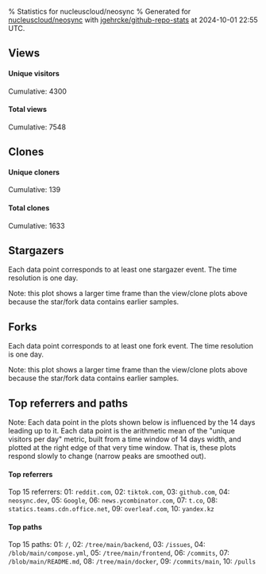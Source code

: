 % Statistics for nucleuscloud/neosync
% Generated for [nucleuscloud/neosync](https://github.com/nucleuscloud/neosync) with [jgehrcke/github-repo-stats](https://github.com/jgehrcke/github-repo-stats) at 2024-10-01 22:55 UTC.


## Views

#### Unique visitors
<div id="chart_views_unique" class="full-width-chart"></div>

Cumulative: 4300

#### Total views
<div id="chart_views_total" class="full-width-chart"></div>

Cumulative: 7548

<div class="pagebreak-for-print"> </div>

## Clones

#### Unique cloners
<div id="chart_clones_unique" class="full-width-chart"></div>

Cumulative: 139

#### Total clones
<div id="chart_clones_total" class="full-width-chart"></div>

Cumulative: 1633



<div class="pagebreak-for-print"> </div>



## Stargazers

Each data point corresponds to at least one stargazer event.
The time resolution is one day.

<div id="chart_stargazers" class="full-width-chart"></div>


Note: this plot shows a larger time frame than the view/clone plots above because the star/fork data contains earlier samples.



## Forks

Each data point corresponds to at least one fork event.
The time resolution is one day.

<div id="chart_forks" class="full-width-chart"></div>


Note: this plot shows a larger time frame than the view/clone plots above because the star/fork data contains earlier samples.



<div class="pagebreak-for-print"> </div>



## Top referrers and paths


Note: Each data point in the plots shown below is influenced by the 14 days
leading up to it. Each data point is the arithmetic mean of the "unique
visitors per day" metric, built from a time window of 14 days width, and
plotted at the right edge of that very time window. That is, these plots
respond slowly to change (narrow peaks are smoothed out).




#### Top referrers


<div id="chart_referrers_top_n_alltime" class="full-width-chart"></div>

Top 15 referrers: 01: `reddit.com`, 02: `tiktok.com`, 03: `github.com`, 04: `neosync.dev`, 05: `Google`, 06: `news.ycombinator.com`, 07: `t.co`, 08: `statics.teams.cdn.office.net`, 09: `overleaf.com`, 10: `yandex.kz`





#### Top paths


<div id="chart_paths_top_n_alltime" class="full-width-chart"></div>

Top 15 paths: 01: `/`, 02: `/tree/main/backend`, 03: `/issues`, 04: `/blob/main/compose.yml`, 05: `/tree/main/frontend`, 06: `/commits`, 07: `/blob/main/README.md`, 08: `/tree/main/docker`, 09: `/commits/main`, 10: `/pulls`


<script type="text/javascript">
    vegaEmbed('#chart_views_unique', {"$schema": "https://vega.github.io/schema/vega-lite/v4.17.0.json", "config": {"arc": {"fill": "#1b1e23"}, "area": {"fill": "#1b1e23"}, "axisBottom": {"domainColor": "#a9b4c4", "gridColor": "#a9b4c4", "labelColor": "#1b1e23", "labelFont": "relative-mono-11-pitch-pro, Menlo, monospace", "tickColor": "#a9b4c4", "titleColor": "#1b1e23", "titleFont": "relative-mono-11-pitch-pro, Menlo, monospace"}, "axisLeft": {"domainColor": "#a9b4c4", "gridColor": "#a9b4c4", "labelColor": "#1b1e23", "labelFont": "relative-mono-11-pitch-pro, Menlo, monospace", "tickColor": "#a9b4c4", "titleColor": "#1b1e23", "titleFont": "relative-mono-11-pitch-pro, Menlo, monospace"}, "axisX": {"grid": false}, "axisY": {"grid": false, "labelBound": true}, "background": "#FFFFFF", "group": {"fill": "#FFFFFF"}, "header": {"fontWeight": 400, "labelFont": "relative-mono-11-pitch-pro, Menlo, monospace", "titleFont": "relative-mono-11-pitch-pro, Menlo, monospace"}, "legend": {"labelFont": "relative-mono-11-pitch-pro, Menlo, monospace", "symbolSize": 200, "symbolType": "circle", "titleFont": "relative-mono-11-pitch-pro, Menlo, monospace"}, "line": {"color": "#1b1e23", "stroke": "#1b1e23"}, "path": {"stroke": "#1b1e23"}, "point": {"color": "#1b1e23", "cursor": "pointer", "filled": true, "size": 20}, "range": {"category": ["#85a2f7", "#ea9755", "#7eb36a", "#f07071", "#bc85d9", "#e587b6", "#a9b4c4", "#d4c05e", "#64b9c4"]}, "style": {"bar": {"fill": "#1b1e23"}, "text": {"font": "relative-mono-11-pitch-pro, Menlo, monospace", "fontWeight": 400}}, "symbol": {"shape": "circle"}, "title": {"anchor": "start", "font": "relative-mono-11-pitch-pro, Menlo, monospace", "fontWeight": 400}, "trail": {"color": "#1b1e23", "stroke": "#1b1e23"}, "view": {"stroke": null}}, "data": {"name": "data-73812a5118e6bf859164060e993841a1"}, "datasets": {"data-73812a5118e6bf859164060e993841a1": [{"time": "2024-09-17T00:00:00+00:00", "views_total": 8, "views_unique": 8}, {"time": "2024-09-18T00:00:00+00:00", "views_total": 706, "views_unique": 327}, {"time": "2024-09-19T00:00:00+00:00", "views_total": 561, "views_unique": 334}, {"time": "2024-09-20T00:00:00+00:00", "views_total": 545, "views_unique": 268}, {"time": "2024-09-21T00:00:00+00:00", "views_total": 423, "views_unique": 268}, {"time": "2024-09-22T00:00:00+00:00", "views_total": 410, "views_unique": 263}, {"time": "2024-09-23T00:00:00+00:00", "views_total": 619, "views_unique": 317}, {"time": "2024-09-24T00:00:00+00:00", "views_total": 764, "views_unique": 313}, {"time": "2024-09-25T00:00:00+00:00", "views_total": 786, "views_unique": 393}, {"time": "2024-09-26T00:00:00+00:00", "views_total": 513, "views_unique": 363}, {"time": "2024-09-27T00:00:00+00:00", "views_total": 643, "views_unique": 365}, {"time": "2024-09-28T00:00:00+00:00", "views_total": 379, "views_unique": 306}, {"time": "2024-09-29T00:00:00+00:00", "views_total": 405, "views_unique": 315}, {"time": "2024-09-30T00:00:00+00:00", "views_total": 496, "views_unique": 394}, {"time": "2024-10-01T00:00:00+00:00", "views_total": 290, "views_unique": 66}]}, "encoding": {"tooltip": [{"field": "views_unique", "format": ".1f", "title": "views (u)", "type": "quantitative"}, {"field": "time", "format": "%B %e, %Y", "title": "date", "type": "temporal"}], "x": {"axis": {"labelAngle": 25}, "field": "time", "scale": {"domain": ["2024-09-17", "2024-10-01"]}, "timeUnit": "yearmonthdate", "title": "date", "type": "temporal"}, "y": {"axis": {"values": [1, 10, 50, 100, 500, 1000, 5000, 10000]}, "field": "views_unique", "scale": {"domain": [0, 433.40000000000003], "type": "symlog", "zero": true}, "title": "unique views per day", "type": "quantitative"}}, "height": 200, "mark": {"point": true, "type": "line"}, "padding": 10, "width": "container"}, {"actions": false, "renderer": "svg"}).catch(console.error);
vegaEmbed('#chart_views_total', {"$schema": "https://vega.github.io/schema/vega-lite/v4.17.0.json", "config": {"arc": {"fill": "#1b1e23"}, "area": {"fill": "#1b1e23"}, "axisBottom": {"domainColor": "#a9b4c4", "gridColor": "#a9b4c4", "labelColor": "#1b1e23", "labelFont": "relative-mono-11-pitch-pro, Menlo, monospace", "tickColor": "#a9b4c4", "titleColor": "#1b1e23", "titleFont": "relative-mono-11-pitch-pro, Menlo, monospace"}, "axisLeft": {"domainColor": "#a9b4c4", "gridColor": "#a9b4c4", "labelColor": "#1b1e23", "labelFont": "relative-mono-11-pitch-pro, Menlo, monospace", "tickColor": "#a9b4c4", "titleColor": "#1b1e23", "titleFont": "relative-mono-11-pitch-pro, Menlo, monospace"}, "axisX": {"grid": false}, "axisY": {"grid": false, "labelBound": true}, "background": "#FFFFFF", "group": {"fill": "#FFFFFF"}, "header": {"fontWeight": 400, "labelFont": "relative-mono-11-pitch-pro, Menlo, monospace", "titleFont": "relative-mono-11-pitch-pro, Menlo, monospace"}, "legend": {"labelFont": "relative-mono-11-pitch-pro, Menlo, monospace", "symbolSize": 200, "symbolType": "circle", "titleFont": "relative-mono-11-pitch-pro, Menlo, monospace"}, "line": {"color": "#1b1e23", "stroke": "#1b1e23"}, "path": {"stroke": "#1b1e23"}, "point": {"color": "#1b1e23", "cursor": "pointer", "filled": true, "size": 20}, "range": {"category": ["#85a2f7", "#ea9755", "#7eb36a", "#f07071", "#bc85d9", "#e587b6", "#a9b4c4", "#d4c05e", "#64b9c4"]}, "style": {"bar": {"fill": "#1b1e23"}, "text": {"font": "relative-mono-11-pitch-pro, Menlo, monospace", "fontWeight": 400}}, "symbol": {"shape": "circle"}, "title": {"anchor": "start", "font": "relative-mono-11-pitch-pro, Menlo, monospace", "fontWeight": 400}, "trail": {"color": "#1b1e23", "stroke": "#1b1e23"}, "view": {"stroke": null}}, "data": {"name": "data-73812a5118e6bf859164060e993841a1"}, "datasets": {"data-73812a5118e6bf859164060e993841a1": [{"time": "2024-09-17T00:00:00+00:00", "views_total": 8, "views_unique": 8}, {"time": "2024-09-18T00:00:00+00:00", "views_total": 706, "views_unique": 327}, {"time": "2024-09-19T00:00:00+00:00", "views_total": 561, "views_unique": 334}, {"time": "2024-09-20T00:00:00+00:00", "views_total": 545, "views_unique": 268}, {"time": "2024-09-21T00:00:00+00:00", "views_total": 423, "views_unique": 268}, {"time": "2024-09-22T00:00:00+00:00", "views_total": 410, "views_unique": 263}, {"time": "2024-09-23T00:00:00+00:00", "views_total": 619, "views_unique": 317}, {"time": "2024-09-24T00:00:00+00:00", "views_total": 764, "views_unique": 313}, {"time": "2024-09-25T00:00:00+00:00", "views_total": 786, "views_unique": 393}, {"time": "2024-09-26T00:00:00+00:00", "views_total": 513, "views_unique": 363}, {"time": "2024-09-27T00:00:00+00:00", "views_total": 643, "views_unique": 365}, {"time": "2024-09-28T00:00:00+00:00", "views_total": 379, "views_unique": 306}, {"time": "2024-09-29T00:00:00+00:00", "views_total": 405, "views_unique": 315}, {"time": "2024-09-30T00:00:00+00:00", "views_total": 496, "views_unique": 394}, {"time": "2024-10-01T00:00:00+00:00", "views_total": 290, "views_unique": 66}]}, "encoding": {"tooltip": [{"field": "views_total", "format": ".1f", "title": "views (t)", "type": "quantitative"}, {"field": "time", "format": "%B %e, %Y", "title": "date", "type": "temporal"}], "x": {"axis": {"labelAngle": 25}, "field": "time", "scale": {"domain": ["2024-09-17", "2024-10-01"]}, "timeUnit": "yearmonthdate", "title": "date", "type": "temporal"}, "y": {"axis": {"values": [1, 10, 50, 100, 500, 1000, 5000, 10000]}, "field": "views_total", "scale": {"domain": [0, 864.6], "type": "symlog", "zero": true}, "title": "total views per day", "type": "quantitative"}}, "height": 200, "mark": {"point": true, "type": "line"}, "padding": 10, "width": "container"}, {"actions": false, "renderer": "svg"}).catch(console.error);
vegaEmbed('#chart_clones_unique', {"$schema": "https://vega.github.io/schema/vega-lite/v4.17.0.json", "config": {"arc": {"fill": "#1b1e23"}, "area": {"fill": "#1b1e23"}, "axisBottom": {"domainColor": "#a9b4c4", "gridColor": "#a9b4c4", "labelColor": "#1b1e23", "labelFont": "relative-mono-11-pitch-pro, Menlo, monospace", "tickColor": "#a9b4c4", "titleColor": "#1b1e23", "titleFont": "relative-mono-11-pitch-pro, Menlo, monospace"}, "axisLeft": {"domainColor": "#a9b4c4", "gridColor": "#a9b4c4", "labelColor": "#1b1e23", "labelFont": "relative-mono-11-pitch-pro, Menlo, monospace", "tickColor": "#a9b4c4", "titleColor": "#1b1e23", "titleFont": "relative-mono-11-pitch-pro, Menlo, monospace"}, "axisX": {"grid": false}, "axisY": {"grid": false, "labelBound": true}, "background": "#FFFFFF", "group": {"fill": "#FFFFFF"}, "header": {"fontWeight": 400, "labelFont": "relative-mono-11-pitch-pro, Menlo, monospace", "titleFont": "relative-mono-11-pitch-pro, Menlo, monospace"}, "legend": {"labelFont": "relative-mono-11-pitch-pro, Menlo, monospace", "symbolSize": 200, "symbolType": "circle", "titleFont": "relative-mono-11-pitch-pro, Menlo, monospace"}, "line": {"color": "#1b1e23", "stroke": "#1b1e23"}, "path": {"stroke": "#1b1e23"}, "point": {"color": "#1b1e23", "cursor": "pointer", "filled": true, "size": 20}, "range": {"category": ["#85a2f7", "#ea9755", "#7eb36a", "#f07071", "#bc85d9", "#e587b6", "#a9b4c4", "#d4c05e", "#64b9c4"]}, "style": {"bar": {"fill": "#1b1e23"}, "text": {"font": "relative-mono-11-pitch-pro, Menlo, monospace", "fontWeight": 400}}, "symbol": {"shape": "circle"}, "title": {"anchor": "start", "font": "relative-mono-11-pitch-pro, Menlo, monospace", "fontWeight": 400}, "trail": {"color": "#1b1e23", "stroke": "#1b1e23"}, "view": {"stroke": null}}, "data": {"name": "data-f1a6b2af4c4552e52c4e6b8bbdc5a861"}, "datasets": {"data-f1a6b2af4c4552e52c4e6b8bbdc5a861": [{"clones_total": 0, "clones_unique": 0, "time": "2024-09-17T00:00:00+00:00"}, {"clones_total": 57, "clones_unique": 11, "time": "2024-09-18T00:00:00+00:00"}, {"clones_total": 210, "clones_unique": 13, "time": "2024-09-19T00:00:00+00:00"}, {"clones_total": 178, "clones_unique": 11, "time": "2024-09-20T00:00:00+00:00"}, {"clones_total": 89, "clones_unique": 5, "time": "2024-09-21T00:00:00+00:00"}, {"clones_total": 40, "clones_unique": 7, "time": "2024-09-22T00:00:00+00:00"}, {"clones_total": 62, "clones_unique": 8, "time": "2024-09-23T00:00:00+00:00"}, {"clones_total": 116, "clones_unique": 11, "time": "2024-09-24T00:00:00+00:00"}, {"clones_total": 179, "clones_unique": 17, "time": "2024-09-25T00:00:00+00:00"}, {"clones_total": 48, "clones_unique": 10, "time": "2024-09-26T00:00:00+00:00"}, {"clones_total": 195, "clones_unique": 11, "time": "2024-09-27T00:00:00+00:00"}, {"clones_total": 8, "clones_unique": 5, "time": "2024-09-28T00:00:00+00:00"}, {"clones_total": 3, "clones_unique": 2, "time": "2024-09-29T00:00:00+00:00"}, {"clones_total": 216, "clones_unique": 9, "time": "2024-09-30T00:00:00+00:00"}, {"clones_total": 232, "clones_unique": 19, "time": "2024-10-01T00:00:00+00:00"}]}, "encoding": {"tooltip": [{"field": "clones_unique", "format": ".1f", "title": "clones (u)", "type": "quantitative"}, {"field": "time", "format": "%B %e, %Y", "title": "date", "type": "temporal"}], "x": {"axis": {"labelAngle": 25}, "field": "time", "scale": {"domain": ["2024-09-17", "2024-10-01"]}, "timeUnit": "yearmonthdate", "title": "date", "type": "temporal"}, "y": {"axis": {}, "field": "clones_unique", "scale": {"domain": [0, 20.900000000000002], "type": "linear", "zero": true}, "title": "unique clones per day", "type": "quantitative"}}, "height": 200, "mark": {"point": true, "type": "line"}, "padding": 10, "width": "container"}, {"actions": false, "renderer": "svg"}).catch(console.error);
vegaEmbed('#chart_clones_total', {"$schema": "https://vega.github.io/schema/vega-lite/v4.17.0.json", "config": {"arc": {"fill": "#1b1e23"}, "area": {"fill": "#1b1e23"}, "axisBottom": {"domainColor": "#a9b4c4", "gridColor": "#a9b4c4", "labelColor": "#1b1e23", "labelFont": "relative-mono-11-pitch-pro, Menlo, monospace", "tickColor": "#a9b4c4", "titleColor": "#1b1e23", "titleFont": "relative-mono-11-pitch-pro, Menlo, monospace"}, "axisLeft": {"domainColor": "#a9b4c4", "gridColor": "#a9b4c4", "labelColor": "#1b1e23", "labelFont": "relative-mono-11-pitch-pro, Menlo, monospace", "tickColor": "#a9b4c4", "titleColor": "#1b1e23", "titleFont": "relative-mono-11-pitch-pro, Menlo, monospace"}, "axisX": {"grid": false}, "axisY": {"grid": false, "labelBound": true}, "background": "#FFFFFF", "group": {"fill": "#FFFFFF"}, "header": {"fontWeight": 400, "labelFont": "relative-mono-11-pitch-pro, Menlo, monospace", "titleFont": "relative-mono-11-pitch-pro, Menlo, monospace"}, "legend": {"labelFont": "relative-mono-11-pitch-pro, Menlo, monospace", "symbolSize": 200, "symbolType": "circle", "titleFont": "relative-mono-11-pitch-pro, Menlo, monospace"}, "line": {"color": "#1b1e23", "stroke": "#1b1e23"}, "path": {"stroke": "#1b1e23"}, "point": {"color": "#1b1e23", "cursor": "pointer", "filled": true, "size": 20}, "range": {"category": ["#85a2f7", "#ea9755", "#7eb36a", "#f07071", "#bc85d9", "#e587b6", "#a9b4c4", "#d4c05e", "#64b9c4"]}, "style": {"bar": {"fill": "#1b1e23"}, "text": {"font": "relative-mono-11-pitch-pro, Menlo, monospace", "fontWeight": 400}}, "symbol": {"shape": "circle"}, "title": {"anchor": "start", "font": "relative-mono-11-pitch-pro, Menlo, monospace", "fontWeight": 400}, "trail": {"color": "#1b1e23", "stroke": "#1b1e23"}, "view": {"stroke": null}}, "data": {"name": "data-f1a6b2af4c4552e52c4e6b8bbdc5a861"}, "datasets": {"data-f1a6b2af4c4552e52c4e6b8bbdc5a861": [{"clones_total": 0, "clones_unique": 0, "time": "2024-09-17T00:00:00+00:00"}, {"clones_total": 57, "clones_unique": 11, "time": "2024-09-18T00:00:00+00:00"}, {"clones_total": 210, "clones_unique": 13, "time": "2024-09-19T00:00:00+00:00"}, {"clones_total": 178, "clones_unique": 11, "time": "2024-09-20T00:00:00+00:00"}, {"clones_total": 89, "clones_unique": 5, "time": "2024-09-21T00:00:00+00:00"}, {"clones_total": 40, "clones_unique": 7, "time": "2024-09-22T00:00:00+00:00"}, {"clones_total": 62, "clones_unique": 8, "time": "2024-09-23T00:00:00+00:00"}, {"clones_total": 116, "clones_unique": 11, "time": "2024-09-24T00:00:00+00:00"}, {"clones_total": 179, "clones_unique": 17, "time": "2024-09-25T00:00:00+00:00"}, {"clones_total": 48, "clones_unique": 10, "time": "2024-09-26T00:00:00+00:00"}, {"clones_total": 195, "clones_unique": 11, "time": "2024-09-27T00:00:00+00:00"}, {"clones_total": 8, "clones_unique": 5, "time": "2024-09-28T00:00:00+00:00"}, {"clones_total": 3, "clones_unique": 2, "time": "2024-09-29T00:00:00+00:00"}, {"clones_total": 216, "clones_unique": 9, "time": "2024-09-30T00:00:00+00:00"}, {"clones_total": 232, "clones_unique": 19, "time": "2024-10-01T00:00:00+00:00"}]}, "encoding": {"tooltip": [{"field": "clones_total", "format": ".1f", "title": "clones (t)", "type": "quantitative"}, {"field": "time", "format": "%B %e, %Y", "title": "date", "type": "temporal"}], "x": {"axis": {"labelAngle": 25}, "field": "time", "scale": {"domain": ["2024-09-17", "2024-10-01"]}, "timeUnit": "yearmonthdate", "title": "date", "type": "temporal"}, "y": {"axis": {"values": [1, 10, 50, 100, 500, 1000, 5000, 10000]}, "field": "clones_total", "scale": {"domain": [0, 255.20000000000002], "type": "symlog", "zero": true}, "title": "total clones per day", "type": "quantitative"}}, "height": 200, "mark": {"point": true, "type": "line"}, "padding": 10, "width": "container"}, {"actions": false, "renderer": "svg"}).catch(console.error);
vegaEmbed('#chart_stargazers', {"$schema": "https://vega.github.io/schema/vega-lite/v4.17.0.json", "config": {"arc": {"fill": "#1b1e23"}, "area": {"fill": "#1b1e23"}, "axisBottom": {"domainColor": "#a9b4c4", "gridColor": "#a9b4c4", "labelColor": "#1b1e23", "labelFont": "relative-mono-11-pitch-pro, Menlo, monospace", "tickColor": "#a9b4c4", "titleColor": "#1b1e23", "titleFont": "relative-mono-11-pitch-pro, Menlo, monospace"}, "axisLeft": {"domainColor": "#a9b4c4", "gridColor": "#a9b4c4", "labelColor": "#1b1e23", "labelFont": "relative-mono-11-pitch-pro, Menlo, monospace", "tickColor": "#a9b4c4", "titleColor": "#1b1e23", "titleFont": "relative-mono-11-pitch-pro, Menlo, monospace"}, "axisX": {"grid": false}, "axisY": {"grid": false}, "background": "#FFFFFF", "group": {"fill": "#FFFFFF"}, "header": {"fontWeight": 400, "labelFont": "relative-mono-11-pitch-pro, Menlo, monospace", "titleFont": "relative-mono-11-pitch-pro, Menlo, monospace"}, "legend": {"labelFont": "relative-mono-11-pitch-pro, Menlo, monospace", "symbolSize": 200, "symbolType": "circle", "titleFont": "relative-mono-11-pitch-pro, Menlo, monospace"}, "line": {"color": "#1b1e23", "stroke": "#1b1e23"}, "path": {"stroke": "#1b1e23"}, "point": {"color": "#1b1e23", "cursor": "pointer", "filled": true, "size": 50}, "range": {"category": ["#85a2f7", "#ea9755", "#7eb36a", "#f07071", "#bc85d9", "#e587b6", "#a9b4c4", "#d4c05e", "#64b9c4"]}, "style": {"bar": {"fill": "#1b1e23"}, "text": {"font": "relative-mono-11-pitch-pro, Menlo, monospace", "fontWeight": 400}}, "symbol": {"shape": "circle"}, "title": {"anchor": "start", "font": "relative-mono-11-pitch-pro, Menlo, monospace", "fontWeight": 400}, "trail": {"color": "#1b1e23", "stroke": "#1b1e23"}, "view": {"stroke": null}}, "data": {"name": "data-3d17cfbe6e0b3dbcf90f6924f7171e3e"}, "datasets": {"data-3d17cfbe6e0b3dbcf90f6924f7171e3e": [{"stars_cumulative": 6.0, "time": "2023-09-22T00:00:00+00:00"}, {"stars_cumulative": 23.0, "time": "2023-09-25T17:00:00+00:00"}, {"stars_cumulative": 26.0, "time": "2023-10-03T03:00:00+00:00"}, {"stars_cumulative": 27.0, "time": "2023-10-06T20:00:00+00:00"}, {"stars_cumulative": 28.0, "time": "2023-10-10T13:00:00+00:00"}, {"stars_cumulative": 29.0, "time": "2023-10-14T06:00:00+00:00"}, {"stars_cumulative": 30.0, "time": "2023-10-17T23:00:00+00:00"}, {"stars_cumulative": 52.0, "time": "2023-10-25T09:00:00+00:00"}, {"stars_cumulative": 65.0, "time": "2023-10-29T02:00:00+00:00"}, {"stars_cumulative": 79.0, "time": "2023-11-01T19:00:00+00:00"}, {"stars_cumulative": 89.0, "time": "2023-11-05T12:00:00+00:00"}, {"stars_cumulative": 97.0, "time": "2023-11-09T05:00:00+00:00"}, {"stars_cumulative": 114.0, "time": "2023-11-12T22:00:00+00:00"}, {"stars_cumulative": 125.0, "time": "2023-11-16T15:00:00+00:00"}, {"stars_cumulative": 134.0, "time": "2023-11-20T08:00:00+00:00"}, {"stars_cumulative": 144.0, "time": "2023-11-24T01:00:00+00:00"}, {"stars_cumulative": 152.0, "time": "2023-11-27T18:00:00+00:00"}, {"stars_cumulative": 164.0, "time": "2023-12-01T11:00:00+00:00"}, {"stars_cumulative": 234.0, "time": "2023-12-05T04:00:00+00:00"}, {"stars_cumulative": 272.0, "time": "2023-12-08T21:00:00+00:00"}, {"stars_cumulative": 280.0, "time": "2023-12-12T14:00:00+00:00"}, {"stars_cumulative": 296.0, "time": "2023-12-16T07:00:00+00:00"}, {"stars_cumulative": 301.0, "time": "2023-12-20T00:00:00+00:00"}, {"stars_cumulative": 305.0, "time": "2023-12-23T17:00:00+00:00"}, {"stars_cumulative": 320.0, "time": "2023-12-27T10:00:00+00:00"}, {"stars_cumulative": 336.0, "time": "2023-12-31T03:00:00+00:00"}, {"stars_cumulative": 344.0, "time": "2024-01-03T20:00:00+00:00"}, {"stars_cumulative": 353.0, "time": "2024-01-07T13:00:00+00:00"}, {"stars_cumulative": 368.0, "time": "2024-01-11T06:00:00+00:00"}, {"stars_cumulative": 375.0, "time": "2024-01-14T23:00:00+00:00"}, {"stars_cumulative": 388.0, "time": "2024-01-18T16:00:00+00:00"}, {"stars_cumulative": 393.0, "time": "2024-01-22T09:00:00+00:00"}, {"stars_cumulative": 403.0, "time": "2024-01-26T02:00:00+00:00"}, {"stars_cumulative": 414.0, "time": "2024-01-29T19:00:00+00:00"}, {"stars_cumulative": 420.0, "time": "2024-02-02T12:00:00+00:00"}, {"stars_cumulative": 423.0, "time": "2024-02-06T05:00:00+00:00"}, {"stars_cumulative": 433.0, "time": "2024-02-09T22:00:00+00:00"}, {"stars_cumulative": 441.0, "time": "2024-02-13T15:00:00+00:00"}, {"stars_cumulative": 445.0, "time": "2024-02-17T08:00:00+00:00"}, {"stars_cumulative": 459.0, "time": "2024-02-21T01:00:00+00:00"}, {"stars_cumulative": 467.0, "time": "2024-02-24T18:00:00+00:00"}, {"stars_cumulative": 473.0, "time": "2024-02-28T11:00:00+00:00"}, {"stars_cumulative": 477.0, "time": "2024-03-03T04:00:00+00:00"}, {"stars_cumulative": 485.0, "time": "2024-03-06T21:00:00+00:00"}, {"stars_cumulative": 491.0, "time": "2024-03-10T14:00:00+00:00"}, {"stars_cumulative": 496.0, "time": "2024-03-14T07:00:00+00:00"}, {"stars_cumulative": 508.0, "time": "2024-03-18T00:00:00+00:00"}, {"stars_cumulative": 513.0, "time": "2024-03-21T17:00:00+00:00"}, {"stars_cumulative": 530.0, "time": "2024-03-25T10:00:00+00:00"}, {"stars_cumulative": 541.0, "time": "2024-03-29T03:00:00+00:00"}, {"stars_cumulative": 551.0, "time": "2024-04-01T20:00:00+00:00"}, {"stars_cumulative": 555.0, "time": "2024-04-05T13:00:00+00:00"}, {"stars_cumulative": 564.0, "time": "2024-04-09T06:00:00+00:00"}, {"stars_cumulative": 569.0, "time": "2024-04-12T23:00:00+00:00"}, {"stars_cumulative": 585.0, "time": "2024-04-16T16:00:00+00:00"}, {"stars_cumulative": 593.0, "time": "2024-04-20T09:00:00+00:00"}, {"stars_cumulative": 603.0, "time": "2024-04-24T02:00:00+00:00"}, {"stars_cumulative": 612.0, "time": "2024-04-27T19:00:00+00:00"}, {"stars_cumulative": 618.0, "time": "2024-05-01T12:00:00+00:00"}, {"stars_cumulative": 621.0, "time": "2024-05-05T05:00:00+00:00"}, {"stars_cumulative": 632.0, "time": "2024-05-08T22:00:00+00:00"}, {"stars_cumulative": 642.0, "time": "2024-05-12T15:00:00+00:00"}, {"stars_cumulative": 645.0, "time": "2024-05-16T08:00:00+00:00"}, {"stars_cumulative": 1347.0, "time": "2024-05-20T01:00:00+00:00"}, {"stars_cumulative": 2001.0, "time": "2024-05-23T18:00:00+00:00"}, {"stars_cumulative": 2107.0, "time": "2024-05-27T11:00:00+00:00"}, {"stars_cumulative": 2163.0, "time": "2024-05-31T04:00:00+00:00"}, {"stars_cumulative": 2205.0, "time": "2024-06-03T21:00:00+00:00"}, {"stars_cumulative": 2263.0, "time": "2024-06-07T14:00:00+00:00"}, {"stars_cumulative": 2295.0, "time": "2024-06-11T07:00:00+00:00"}, {"stars_cumulative": 2323.0, "time": "2024-06-15T00:00:00+00:00"}, {"stars_cumulative": 2432.0, "time": "2024-06-18T17:00:00+00:00"}, {"stars_cumulative": 2489.0, "time": "2024-06-22T10:00:00+00:00"}, {"stars_cumulative": 2512.0, "time": "2024-06-26T03:00:00+00:00"}, {"stars_cumulative": 2539.0, "time": "2024-06-29T20:00:00+00:00"}, {"stars_cumulative": 2555.0, "time": "2024-07-03T13:00:00+00:00"}, {"stars_cumulative": 2575.0, "time": "2024-07-07T06:00:00+00:00"}, {"stars_cumulative": 2597.0, "time": "2024-07-10T23:00:00+00:00"}, {"stars_cumulative": 2618.0, "time": "2024-07-14T16:00:00+00:00"}, {"stars_cumulative": 2631.0, "time": "2024-07-18T09:00:00+00:00"}, {"stars_cumulative": 2647.0, "time": "2024-07-22T02:00:00+00:00"}, {"stars_cumulative": 2662.0, "time": "2024-07-25T19:00:00+00:00"}, {"stars_cumulative": 2685.0, "time": "2024-07-29T12:00:00+00:00"}, {"stars_cumulative": 2700.0, "time": "2024-08-02T05:00:00+00:00"}, {"stars_cumulative": 2718.0, "time": "2024-08-05T22:00:00+00:00"}, {"stars_cumulative": 2734.0, "time": "2024-08-09T15:00:00+00:00"}, {"stars_cumulative": 2774.0, "time": "2024-08-13T08:00:00+00:00"}, {"stars_cumulative": 2800.0, "time": "2024-08-17T01:00:00+00:00"}, {"stars_cumulative": 2817.0, "time": "2024-08-20T18:00:00+00:00"}, {"stars_cumulative": 2834.0, "time": "2024-08-24T11:00:00+00:00"}, {"stars_cumulative": 2869.0, "time": "2024-08-28T04:00:00+00:00"}, {"stars_cumulative": 2908.0, "time": "2024-08-31T21:00:00+00:00"}, {"stars_cumulative": 2931.0, "time": "2024-09-04T14:00:00+00:00"}, {"stars_cumulative": 2950.0, "time": "2024-09-08T07:00:00+00:00"}, {"stars_cumulative": 2978.0, "time": "2024-09-12T00:00:00+00:00"}, {"stars_cumulative": 2992.0, "time": "2024-09-15T17:00:00+00:00"}, {"stars_cumulative": 3011.0, "time": "2024-09-19T10:00:00+00:00"}, {"stars_cumulative": 3042.0, "time": "2024-09-23T03:00:00+00:00"}, {"stars_cumulative": 3068.0, "time": "2024-09-26T20:00:00+00:00"}, {"stars_cumulative": 3074.0, "time": "2024-09-30T13:00:00+00:00"}]}, "encoding": {"tooltip": [{"field": "stars_cumulative", "format": "d", "title": "stars", "type": "quantitative"}, {"field": "time", "format": "%B %e, %Y", "title": "date", "type": "temporal"}], "x": {"axis": {"labelAngle": 25}, "field": "time", "scale": {"domain": ["2023-09-22", "2024-10-01"]}, "timeUnit": "yearmonthdate", "title": "date", "type": "temporal"}, "y": {"field": "stars_cumulative", "scale": {"domain": [0, 3381.4], "zero": true}, "title": "stargazer count (cumulative)", "type": "quantitative"}}, "height": 300, "mark": {"point": true, "type": "line"}, "padding": 10, "width": "container"}, {"actions": false, "renderer": "svg"}).catch(console.error);
vegaEmbed('#chart_forks', {"$schema": "https://vega.github.io/schema/vega-lite/v4.17.0.json", "config": {"arc": {"fill": "#1b1e23"}, "area": {"fill": "#1b1e23"}, "axisBottom": {"domainColor": "#a9b4c4", "gridColor": "#a9b4c4", "labelColor": "#1b1e23", "labelFont": "relative-mono-11-pitch-pro, Menlo, monospace", "tickColor": "#a9b4c4", "titleColor": "#1b1e23", "titleFont": "relative-mono-11-pitch-pro, Menlo, monospace"}, "axisLeft": {"domainColor": "#a9b4c4", "gridColor": "#a9b4c4", "labelColor": "#1b1e23", "labelFont": "relative-mono-11-pitch-pro, Menlo, monospace", "tickColor": "#a9b4c4", "titleColor": "#1b1e23", "titleFont": "relative-mono-11-pitch-pro, Menlo, monospace"}, "axisX": {"grid": false}, "axisY": {"grid": false}, "background": "#FFFFFF", "group": {"fill": "#FFFFFF"}, "header": {"fontWeight": 400, "labelFont": "relative-mono-11-pitch-pro, Menlo, monospace", "titleFont": "relative-mono-11-pitch-pro, Menlo, monospace"}, "legend": {"labelFont": "relative-mono-11-pitch-pro, Menlo, monospace", "symbolSize": 200, "symbolType": "circle", "titleFont": "relative-mono-11-pitch-pro, Menlo, monospace"}, "line": {"color": "#1b1e23", "stroke": "#1b1e23"}, "path": {"stroke": "#1b1e23"}, "point": {"color": "#1b1e23", "cursor": "pointer", "filled": true, "size": 50}, "range": {"category": ["#85a2f7", "#ea9755", "#7eb36a", "#f07071", "#bc85d9", "#e587b6", "#a9b4c4", "#d4c05e", "#64b9c4"]}, "style": {"bar": {"fill": "#1b1e23"}, "text": {"font": "relative-mono-11-pitch-pro, Menlo, monospace", "fontWeight": 400}}, "symbol": {"shape": "circle"}, "title": {"anchor": "start", "font": "relative-mono-11-pitch-pro, Menlo, monospace", "fontWeight": 400}, "trail": {"color": "#1b1e23", "stroke": "#1b1e23"}, "view": {"stroke": null}}, "data": {"name": "data-b20c12f3e1f33e46eec91897c2360b6a"}, "datasets": {"data-b20c12f3e1f33e46eec91897c2360b6a": [{"forks_cumulative": 1.0, "time": "2023-09-29T00:00:00+00:00"}, {"forks_cumulative": 2.0, "time": "2023-10-24T09:00:00+00:00"}, {"forks_cumulative": 3.0, "time": "2023-11-07T21:00:00+00:00"}, {"forks_cumulative": 4.0, "time": "2023-11-18T18:00:00+00:00"}, {"forks_cumulative": 5.0, "time": "2023-11-22T09:00:00+00:00"}, {"forks_cumulative": 8.0, "time": "2023-12-06T21:00:00+00:00"}, {"forks_cumulative": 9.0, "time": "2023-12-10T12:00:00+00:00"}, {"forks_cumulative": 11.0, "time": "2023-12-14T03:00:00+00:00"}, {"forks_cumulative": 12.0, "time": "2023-12-21T09:00:00+00:00"}, {"forks_cumulative": 13.0, "time": "2023-12-28T15:00:00+00:00"}, {"forks_cumulative": 14.0, "time": "2024-01-08T12:00:00+00:00"}, {"forks_cumulative": 15.0, "time": "2024-01-12T03:00:00+00:00"}, {"forks_cumulative": 16.0, "time": "2024-01-15T18:00:00+00:00"}, {"forks_cumulative": 17.0, "time": "2024-01-19T09:00:00+00:00"}, {"forks_cumulative": 20.0, "time": "2024-01-23T00:00:00+00:00"}, {"forks_cumulative": 21.0, "time": "2024-01-30T06:00:00+00:00"}, {"forks_cumulative": 22.0, "time": "2024-02-02T21:00:00+00:00"}, {"forks_cumulative": 23.0, "time": "2024-02-06T12:00:00+00:00"}, {"forks_cumulative": 24.0, "time": "2024-02-21T00:00:00+00:00"}, {"forks_cumulative": 27.0, "time": "2024-03-02T21:00:00+00:00"}, {"forks_cumulative": 28.0, "time": "2024-03-21T00:00:00+00:00"}, {"forks_cumulative": 29.0, "time": "2024-03-28T06:00:00+00:00"}, {"forks_cumulative": 31.0, "time": "2024-03-31T21:00:00+00:00"}, {"forks_cumulative": 32.0, "time": "2024-04-08T03:00:00+00:00"}, {"forks_cumulative": 33.0, "time": "2024-04-11T18:00:00+00:00"}, {"forks_cumulative": 34.0, "time": "2024-04-15T09:00:00+00:00"}, {"forks_cumulative": 36.0, "time": "2024-04-22T15:00:00+00:00"}, {"forks_cumulative": 37.0, "time": "2024-04-26T06:00:00+00:00"}, {"forks_cumulative": 38.0, "time": "2024-05-03T12:00:00+00:00"}, {"forks_cumulative": 50.0, "time": "2024-05-21T15:00:00+00:00"}, {"forks_cumulative": 53.0, "time": "2024-05-25T06:00:00+00:00"}, {"forks_cumulative": 59.0, "time": "2024-05-28T21:00:00+00:00"}, {"forks_cumulative": 63.0, "time": "2024-06-01T12:00:00+00:00"}, {"forks_cumulative": 65.0, "time": "2024-06-05T03:00:00+00:00"}, {"forks_cumulative": 67.0, "time": "2024-06-08T18:00:00+00:00"}, {"forks_cumulative": 71.0, "time": "2024-06-12T09:00:00+00:00"}, {"forks_cumulative": 73.0, "time": "2024-06-16T00:00:00+00:00"}, {"forks_cumulative": 74.0, "time": "2024-06-19T15:00:00+00:00"}, {"forks_cumulative": 76.0, "time": "2024-06-26T21:00:00+00:00"}, {"forks_cumulative": 77.0, "time": "2024-07-04T03:00:00+00:00"}, {"forks_cumulative": 80.0, "time": "2024-07-07T18:00:00+00:00"}, {"forks_cumulative": 82.0, "time": "2024-07-15T00:00:00+00:00"}, {"forks_cumulative": 83.0, "time": "2024-07-18T15:00:00+00:00"}, {"forks_cumulative": 86.0, "time": "2024-07-25T21:00:00+00:00"}, {"forks_cumulative": 87.0, "time": "2024-07-29T12:00:00+00:00"}, {"forks_cumulative": 88.0, "time": "2024-08-05T18:00:00+00:00"}, {"forks_cumulative": 90.0, "time": "2024-08-13T00:00:00+00:00"}, {"forks_cumulative": 94.0, "time": "2024-08-20T06:00:00+00:00"}, {"forks_cumulative": 98.0, "time": "2024-08-23T21:00:00+00:00"}, {"forks_cumulative": 99.0, "time": "2024-08-27T12:00:00+00:00"}, {"forks_cumulative": 101.0, "time": "2024-08-31T03:00:00+00:00"}, {"forks_cumulative": 102.0, "time": "2024-09-03T18:00:00+00:00"}, {"forks_cumulative": 103.0, "time": "2024-09-07T09:00:00+00:00"}, {"forks_cumulative": 105.0, "time": "2024-09-14T15:00:00+00:00"}, {"forks_cumulative": 106.0, "time": "2024-09-18T06:00:00+00:00"}, {"forks_cumulative": 107.0, "time": "2024-09-25T12:00:00+00:00"}]}, "encoding": {"tooltip": [{"field": "forks_cumulative", "format": "d", "title": "forks", "type": "quantitative"}, {"field": "time", "format": "%B %e, %Y", "title": "date", "type": "temporal"}], "x": {"axis": {"labelAngle": 25}, "field": "time", "scale": {"domain": ["2023-09-22", "2024-10-01"]}, "timeUnit": "yearmonthdate", "title": "date", "type": "temporal"}, "y": {"field": "forks_cumulative", "scale": {"domain": [0, 117.7], "zero": true}, "title": "fork count (cumulative)", "type": "quantitative"}}, "height": 300, "mark": {"point": true, "type": "line"}, "padding": 10, "width": "container"}, {"actions": false, "renderer": "svg"}).catch(console.error);
vegaEmbed('#chart_referrers_top_n_alltime', {"$schema": "https://vega.github.io/schema/vega-lite/v4.17.0.json", "config": {"arc": {"fill": "#1b1e23"}, "area": {"fill": "#1b1e23"}, "axisBottom": {"domainColor": "#a9b4c4", "gridColor": "#a9b4c4", "labelColor": "#1b1e23", "labelFont": "relative-mono-11-pitch-pro, Menlo, monospace", "tickColor": "#a9b4c4", "titleColor": "#1b1e23", "titleFont": "relative-mono-11-pitch-pro, Menlo, monospace"}, "axisLeft": {"domainColor": "#a9b4c4", "gridColor": "#a9b4c4", "labelColor": "#1b1e23", "labelFont": "relative-mono-11-pitch-pro, Menlo, monospace", "tickColor": "#a9b4c4", "titleColor": "#1b1e23", "titleFont": "relative-mono-11-pitch-pro, Menlo, monospace"}, "axisX": {"grid": false}, "axisY": {"grid": false}, "background": "#FFFFFF", "group": {"fill": "#FFFFFF"}, "header": {"fontWeight": 400, "labelFont": "relative-mono-11-pitch-pro, Menlo, monospace", "titleFont": "relative-mono-11-pitch-pro, Menlo, monospace"}, "legend": {"labelFont": "relative-mono-11-pitch-pro, Menlo, monospace", "symbolSize": 200, "symbolType": "circle", "titleFont": "relative-mono-11-pitch-pro, Menlo, monospace"}, "line": {"color": "#1b1e23", "stroke": "#1b1e23"}, "path": {"stroke": "#1b1e23"}, "point": {"color": "#1b1e23", "cursor": "pointer", "filled": true, "size": 30}, "range": {"category": ["#85a2f7", "#ea9755", "#7eb36a", "#f07071", "#bc85d9", "#e587b6", "#a9b4c4", "#d4c05e", "#64b9c4"]}, "style": {"bar": {"fill": "#1b1e23"}, "text": {"font": "relative-mono-11-pitch-pro, Menlo, monospace", "fontWeight": 400}}, "symbol": {"shape": "circle"}, "title": {"anchor": "start", "font": "relative-mono-11-pitch-pro, Menlo, monospace", "fontWeight": 400}, "trail": {"color": "#1b1e23", "stroke": "#1b1e23"}, "view": {"stroke": null}}, "data": {"name": "data-1b468ef9b9c030a59a71efada54d074d"}, "datasets": {"data-1b468ef9b9c030a59a71efada54d074d": [{"referrer": "reddit.com", "time": "2024-10-01T00:00:00+00:00", "views_unique": 802, "views_unique_norm": 57.285714285714285}, {"referrer": "tiktok.com", "time": "2024-10-01T00:00:00+00:00", "views_unique": 202, "views_unique_norm": 14.428571428571429}, {"referrer": "github.com", "time": "2024-10-01T00:00:00+00:00", "views_unique": 92, "views_unique_norm": 6.571428571428571}, {"referrer": "neosync.dev", "time": "2024-10-01T00:00:00+00:00", "views_unique": 91, "views_unique_norm": 6.5}, {"referrer": "Google", "time": "2024-10-01T00:00:00+00:00", "views_unique": 58, "views_unique_norm": 4.142857142857143}, {"referrer": "news.ycombinator.com", "time": "2024-10-01T00:00:00+00:00", "views_unique": 20, "views_unique_norm": 1.4285714285714286}, {"referrer": "t.co", "time": "2024-10-01T00:00:00+00:00", "views_unique": 14, "views_unique_norm": 1.0}]}, "encoding": {"color": {"field": "referrer", "legend": {"direction": "vertical", "orient": "top", "title": "Legend:"}, "sort": {"field": "order"}, "type": "nominal"}, "tooltip": [{"field": "referrer", "type": "nominal"}, {"field": "views_unique_norm", "format": ".2f", "title": "views (14d mean)", "type": "quantitative"}, {"field": "time", "format": "%B %e, %Y", "title": "date", "type": "temporal"}], "x": {"axis": {"labelAngle": 25}, "field": "time", "scale": {"domain": ["2024-09-17", "2024-10-01"]}, "timeUnit": "yearmonthdate", "title": "date", "type": "temporal"}, "y": {"field": "views_unique_norm", "scale": {"domain": [0, 63.01428571428572], "type": "symlog", "zero": true}, "title": "unique visitors per day (mean from last 14 days)", "type": "quantitative"}}, "height": 300, "mark": {"point": true, "type": "line"}, "padding": 10, "width": "container"}, {"actions": false, "renderer": "svg"}).catch(console.error);
vegaEmbed('#chart_paths_top_n_alltime', {"$schema": "https://vega.github.io/schema/vega-lite/v4.17.0.json", "config": {"arc": {"fill": "#1b1e23"}, "area": {"fill": "#1b1e23"}, "axisBottom": {"domainColor": "#a9b4c4", "gridColor": "#a9b4c4", "labelColor": "#1b1e23", "labelFont": "relative-mono-11-pitch-pro, Menlo, monospace", "tickColor": "#a9b4c4", "titleColor": "#1b1e23", "titleFont": "relative-mono-11-pitch-pro, Menlo, monospace"}, "axisLeft": {"domainColor": "#a9b4c4", "gridColor": "#a9b4c4", "labelColor": "#1b1e23", "labelFont": "relative-mono-11-pitch-pro, Menlo, monospace", "tickColor": "#a9b4c4", "titleColor": "#1b1e23", "titleFont": "relative-mono-11-pitch-pro, Menlo, monospace"}, "axisX": {"grid": false}, "axisY": {"grid": false}, "background": "#FFFFFF", "group": {"fill": "#FFFFFF"}, "header": {"fontWeight": 400, "labelFont": "relative-mono-11-pitch-pro, Menlo, monospace", "titleFont": "relative-mono-11-pitch-pro, Menlo, monospace"}, "legend": {"labelFont": "relative-mono-11-pitch-pro, Menlo, monospace", "symbolSize": 200, "symbolType": "circle", "titleFont": "relative-mono-11-pitch-pro, Menlo, monospace"}, "line": {"color": "#1b1e23", "stroke": "#1b1e23"}, "path": {"stroke": "#1b1e23"}, "point": {"color": "#1b1e23", "cursor": "pointer", "filled": true, "size": 30}, "range": {"category": ["#85a2f7", "#ea9755", "#7eb36a", "#f07071", "#bc85d9", "#e587b6", "#a9b4c4", "#d4c05e", "#64b9c4"]}, "style": {"bar": {"fill": "#1b1e23"}, "text": {"font": "relative-mono-11-pitch-pro, Menlo, monospace", "fontWeight": 400}}, "symbol": {"shape": "circle"}, "title": {"anchor": "start", "font": "relative-mono-11-pitch-pro, Menlo, monospace", "fontWeight": 400}, "trail": {"color": "#1b1e23", "stroke": "#1b1e23"}, "view": {"stroke": null}}, "data": {"name": "data-b86592246c18c4d972034d1de3faa2f0"}, "datasets": {"data-b86592246c18c4d972034d1de3faa2f0": [{"path": "/", "time": "2024-10-01T00:00:00+00:00", "views_unique": 3886, "views_unique_norm": 277.57142857142856}, {"path": "/tree/main/backend", "time": "2024-10-01T00:00:00+00:00", "views_unique": 45, "views_unique_norm": 3.2142857142857144}, {"path": "/issues", "time": "2024-10-01T00:00:00+00:00", "views_unique": 37, "views_unique_norm": 2.642857142857143}, {"path": "/blob/main/compose.yml", "time": "2024-10-01T00:00:00+00:00", "views_unique": 29, "views_unique_norm": 2.0714285714285716}, {"path": "/tree/main/frontend", "time": "2024-10-01T00:00:00+00:00", "views_unique": 18, "views_unique_norm": 1.2857142857142858}, {"path": "/commits", "time": "2024-10-01T00:00:00+00:00", "views_unique": 14, "views_unique_norm": 1.0}, {"path": "/blob/main/README.md", "time": "2024-10-01T00:00:00+00:00", "views_unique": 13, "views_unique_norm": 0.9285714285714286}]}, "encoding": {"color": {"field": "path", "legend": {"direction": "vertical", "orient": "top", "title": "Legend:"}, "sort": {"field": "order"}, "type": "nominal"}, "tooltip": [{"field": "path", "type": "nominal"}, {"field": "views_unique_norm", "format": ".2f", "title": "views (14d mean)", "type": "quantitative"}, {"field": "time", "format": "%B %e, %Y", "title": "date", "type": "temporal"}], "x": {"axis": {"labelAngle": 25}, "field": "time", "scale": {"domain": ["2024-09-17", "2024-10-01"]}, "timeUnit": "yearmonthdate", "title": "date", "type": "temporal"}, "y": {"field": "views_unique_norm", "scale": {"domain": [0, 305.3285714285714], "type": "symlog", "zero": true}, "title": "unique visitors per day (mean from last 14 days)", "type": "quantitative"}}, "height": 300, "mark": {"point": true, "type": "line"}, "padding": 10, "width": "container"}, {"actions": false, "renderer": "svg"}).catch(console.error);
    </script>